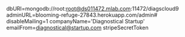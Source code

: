 dbURI=mongodb://root:root@ds011472.mlab.com:11472/diagscloud9
adminURL=blooming-refuge-27843.herokuapp.com/admin#
disableMailing=1
companyName='Diagnostical Startup'
emailFrom=diagnostical@startup.com
stripeSecretToken
